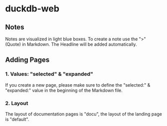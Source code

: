 # duckdb-web

## Notes
Notes are visualized in light blue boxes. To create a note use the ">" (Quote) in Markdown.
The Headline will be added automatically.

## Adding Pages

### 1. Values: "selected" & "expanded"
If you create a new page, please make sure to define the "selected:" & "expanded:" value in the beginning of the Markdown file.

### 2. Layout
The layout of documentation pages is "docu", the layout of the landing page is "default". 
